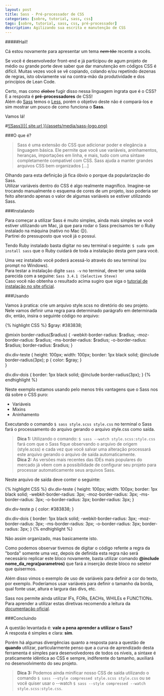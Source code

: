 ```yaml
---
layout: post
title: Sass - Pré-processador de CSS
categories: [sobre, tutorial, sass, css]
tags: [sobre, tutorial, sass, css, pré-processador]
description: Agilizando sua escrita e manutenção de CSS
---
```


#####Hail!


Cá estou novamente para apresentar um tema <span class="small">*<s>nem tão</s>*</span> recente a vocês.  

Se você é desenvolvedor front-end e já participou de agum projeto de médio ou grande porte deve saber que dar manutenção em códigos CSS é difícil. Muitas vezes você se vê copiando, colando e/ou repetindo dezenas de regras, isto obviamente vai na contra-mão da produtividade e dos princípios de Lean Code.  

Certo, mas como *<s class="small">diabos</s>* fugir disso nessa linguagem ingrata que é o CSS? E a resposta é **pré-processadores** de CSS!  
Além do [Sass](http://sass-lang.com) temos o [Less](http://lesscss.org), porém o objetivo deste não é compará-los e sim mostrar um pouco de como funciona o **Sass**.  

Vamos lá!

#[![Sass]({{ site.url }}/assets/media/sass-logo.png)](http://sass-lang.com)  

###O que é?

> Sass é uma extensão do CSS que adicionar poder e elegância a linguagem básica. Ele permite que você use variáveis, aninhamentos, heranças, importações em linha, e mais, tudo com uma síntaxe completamente compatível com CSS. Sass ajuda a manter grandes arquivos CSS bem organizados [...]

Olhando para esta definição já fica óbvio o porque da popularização do Sass.  
Utilizar variáveis dentro do CSS é algo realmente magnífico. Imagine-se trocando manualmente o esquema de cores de um projeto, isso poderia ser feito alterando apenas o valor de algumas variáveis se estiver utilizando Sass.

###Instalando

Para começar a utilizar Sass é muito simples, ainda mais simples se você estiver utilizando um Mac, já que para rodar o Sass precisamos ter o Ruby instalado na máquina (nativo no Mac 😌).  
Partirei do pressuposto que você já o possui.  

Tendo Ruby instalado basta digitar no seu terminal o seguinte: `$ sudo gem install sass` que o Ruby cuidará de toda a instalação desta *gem* para você.

Uma vez instalado você poderá acessá-lo através do seu terminal (ou prompt no Windows).  
Para testar a instalação digite `sass -v` no terminal, deve ter uma saída parecida com a seguine: `Sass 3.4.1 (Selective Steve)`  
Caso você não obtenha o resultado acima sugiro que siga o [tutorial de instalação no site oficial](http://sass-lang.com/install).

###Usando

Vamos à pratica: crie um arquivo style.scss no diretório do seu projeto.  
Nele vamos definir uma regra para determinado parágrafo em determinada div, então, insira o seguinte código no arquivo:

{% highlight CSS %}
$gray: #383838;

@mixin border-radius($radius) {
    -webkit-border-radius: $radius;
    -moz-border-radius: $radius;
    -ms-border-radius: $radius;
    -o-border-radius: $radius;
    border-radius: $radius;
}

div.div-teste {
    height: 100px;
    width: 100px;
    border: 1px black solid;
    @include border-radius(3px);
    p {
        color: $gray;
    }	
}

div.div-dois {
    border: 1px black solid;
    @include border-radius(3px);
}
{% endhighlight %}

Neste exemplo estamos usando pelo menos três vantagens que o Sass nos dá sobre o CSS puro:

- Variáveis
- Mixins
- Aninhamento

Executando o comando `$ sass style.scss style.css` no terminal o Sass fará o processamento do arquivo gerando o arquivo style.css como saída. 

> **Dica 1:** Utilizando o comando: `$ sass --watch style.scss:style.css` fará com que o Sass fique observando o arquivo de origem (style.scss) e cada vez que você salvar uma alteração processará este arquivo gerando o arquivo de saída automaticamente.  
**Dica 2:** As versões mais recentes das IDEs mais populares do mercado já vêem com a possibilidade de configurar seu projeto para processar automaticamente seus arquivos Sass.

Neste arquivo de saída deve conter o seguinte:

{% highlight CSS %}
div.div-teste {
    height: 100px;
    width: 100px;
    border: 1px black solid;
    -webkit-border-radius: 3px;
    -moz-border-radius: 3px;
    -ms-border-radius: 3px;
    -o-border-radius: 3px;
    border-radius: 3px; 
}

div.div-teste p {
    color: #383838; 
}

div.div-dois {
    border: 1px black solid;
    -webkit-border-radius: 3px;
    -moz-border-radius: 3px;
    -ms-border-radius: 3px;
    -o-border-radius: 3px;
    border-radius: 3px; 
}
{% endhighlight %}
<p class="small">Não assim organizado, mas basicamente isto.</p>

Como podemos observar tivemos de digitar o código refente a regra da "borda" somente uma vez, depois de definida esta regra não será necessário replicar este bloco novamente, basta utilizar comando **@include nome_da_regra(parametros)** que fará a inserção deste bloco no seletor que quisermos.  

Além disso vimos o exemplo de uso de variáveis para definir a cor do texto, por exemplo. Poderíamos usar variáveis para definir o tamanho da borda, qual fonte usar, altura e largura das divs, etc.  

Sass nos permite ainda utilizar IFs, FORs, EACHs, WHILEs e FUNCTIONs. Para aprender a utilizar estas diretivas recomendo a leitura da [documentação oficial](http://sass-lang.com/documentation/file.SASS_REFERENCE.html#control_directives__expressions).

###Concluindo

A questão levantada é: **vale a pena aprender a utilizar o Sass?**  
A resposta é simples e clara: **sim**.

Porém há algumas divergências quanto a resposta para a questão de **quando** utilizar, particularmente penso que a curva de aprendizado desta ferramenta é simples para desenvolvedores de todos os níveis, a sintaxe é praticamente idêntica ao CSS e sempre, indiferente do tamanho, auxiliará no desenvolvimento do seu projeto.

> **Dica 3:** Podemos ainda minificar nosso CSS de saída utilizando o comando `$ sass -–style compressed style.scss style.css` ou se você quiser usar o --watch `$ sass --style compressed --watch style.scss:style.css`.